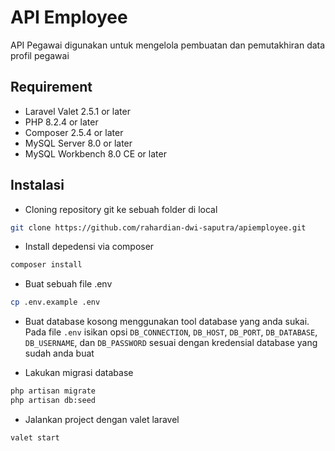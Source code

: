 # API Employee
API Pegawai digunakan untuk mengelola pembuatan dan pemutakhiran data profil pegawai

## Requirement
- Laravel Valet 2.5.1 or later
- PHP 8.2.4 or later
- Composer 2.5.4 or later
- MySQL Server 8.0 or later
- MySQL Workbench 8.0 CE or later

## Instalasi
- Cloning repository git ke sebuah folder di local
```sh
git clone https://github.com/rahardian-dwi-saputra/apiemployee.git
```

- Install depedensi via composer
```sh
composer install
```

- Buat sebuah file .env
```sh
cp .env.example .env
```

- Buat database kosong menggunakan tool database yang anda sukai. Pada file `.env` isikan opsi `DB_CONNECTION`, `DB_HOST`, `DB_PORT`, `DB_DATABASE`, `DB_USERNAME`, dan `DB_PASSWORD` sesuai dengan kredensial database yang sudah anda buat

- Lakukan migrasi database
```sh
php artisan migrate
php artisan db:seed
```

- Jalankan project dengan valet laravel
```sh
valet start
```